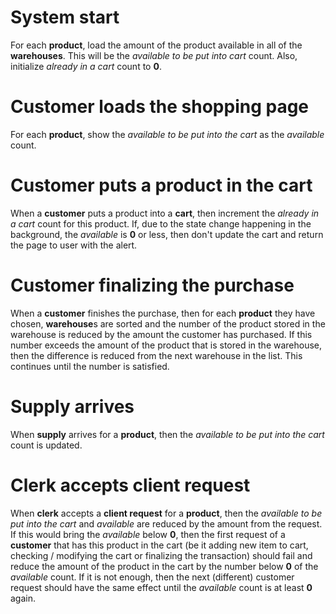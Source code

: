 # System start

For each **product**, load the amount of the product available in all of the **warehouses**. This will be the *available to be put into cart* count. Also, initialize *already in a cart* count to **0**.

# Customer loads the shopping page

For each **product**, show the *available to be put into the cart* as the *available* count.

# Customer puts a product in the cart

When a **customer** puts a product into a **cart**, then increment the *already in a cart* count for this product. If, due to the state change happening in the background, the *available* is **0** or less, then don't update the cart and return the page to user with the alert.

# Customer finalizing the purchase

When a **customer** finishes the purchase, then for each **product** they have chosen, **warehouse**s are sorted and the number of the product stored in the warehouse is reduced by the amount the customer has purchased. If this number exceeds the amount of the product that is stored in the warehouse, then the difference is reduced from the next warehouse in the list. This continues until the number is satisfied.

# Supply arrives

When **supply** arrives for a **product**, then the *available to be put into the cart* count is updated.

# Clerk accepts client request

When **clerk** accepts a **client request** for a **product**, then the *available to be put into the cart* and *available* are reduced by the amount from the request. If this would bring the *available* below **0**, then the first request of a **customer** that has this product in the cart (be it adding new item to cart, checking / modifying the cart or finalizing the transaction) should fail and reduce the amount of the product in the cart by the number below **0** of the *available* count. If it is not enough, then the next (different) customer request should have the same effect until the *available* count is at least **0** again.